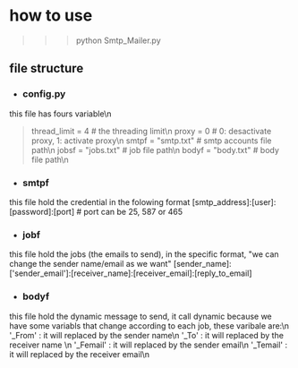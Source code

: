 # how to use
>>>python Smtp_Mailer.py

## file structure

- ### config.py
this file has fours variable\n
  >thread_limit = 4  		# the threading limit\n
  >proxy = 0           	# 0: desactivate proxy, 1: activate proxy\n
  >smtpf = "smtp.txt"		# smtp accounts file path\n
  >jobsf = "jobs.txt"		# job file path\n
  >bodyf = "body.txt"		# body file path\n
  
- ### smtpf
this file hold the credential in the folowing format
[smtp_address]:[user]:[password]:[port]  # port can be 25, 587 or 465

- ### jobf
this file hold the jobs (the emails to send), in the specific format, "we can change the sender name/email as we want"
[sender_name]:['sender_email']:[receiver_name]:[receiver_email]:[reply_to_email]

- ### bodyf
this file hold the dynamic message to send, it call dynamic because we have some variabls that change according to each job,
these varibale are:\n
  	'_From'     : it will replaced by the sender name\n
	'_To'       : it will replaced by the receiver name \n
	'_Femail'   : it will replaced by the sender email\n
	'_Temail'   : it will replaced by the receiver email\n
